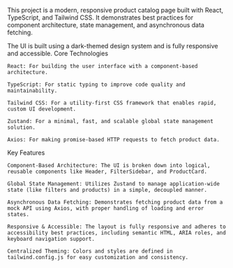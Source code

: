 
This project is a modern, responsive product catalog page built with React, TypeScript, and Tailwind CSS. It demonstrates best practices for component architecture, state management, and asynchronous data fetching.

The UI is built using a dark-themed design system and is fully responsive and accessible.
Core Technologies

    React: For building the user interface with a component-based architecture.

    TypeScript: For static typing to improve code quality and maintainability.

    Tailwind CSS: For a utility-first CSS framework that enables rapid, custom UI development.

    Zustand: For a minimal, fast, and scalable global state management solution.

    Axios: For making promise-based HTTP requests to fetch product data.

Key Features

    Component-Based Architecture: The UI is broken down into logical, reusable components like Header, FilterSidebar, and ProductCard.

    Global State Management: Utilizes Zustand to manage application-wide state (like filters and products) in a simple, decoupled manner.

    Asynchronous Data Fetching: Demonstrates fetching product data from a mock API using Axios, with proper handling of loading and error states.

    Responsive & Accessible: The layout is fully responsive and adheres to accessibility best practices, including semantic HTML, ARIA roles, and keyboard navigation support.

    Centralized Theming: Colors and styles are defined in tailwind.config.js for easy customization and consistency.

